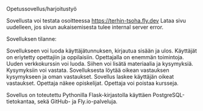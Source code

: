 Opetussovellus/harjoitustyö

Sovellusta voi testata osoitteessa https://terhin-tsoha.fly.dev
Lataa sivu uudelleen, jos sivun aukaisemisesta tulee internal server error.

Sovelluksen tilanne:

Sovellukseen voi luoda käyttäjätunnuksen, kirjautua sisään ja ulos.
Käyttäjät on eriytetty opettajiin ja oppilaisiin. 
Opettajalla on enemmän toimintoja.
Uuden verkkokurssin voi luoda. Siihen voi lisätä materiaalia ja kysymyksiä. 
Kysymyksiin voi vastata. Sovelluksesta löytää oikean vastauksen kysymykseen ja oman vastaukset.
Sovellus laskee käyttäjän oikeat vastaukset.
Opettaja näkee opiskelijat.
Opettaja voi poistaa kursseja.

Sovellus on toteutettu Pythonilla Flask-kirjastolla käyttäen 
PostgreSQL-tietokantaa, sekä GitHub- ja 
Fly.io-palveluja.

